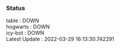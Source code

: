 ### Status


table : DOWN  
hogwarts : DOWN  
icy-bot : DOWN  
Latest Update : 2022-03-29 16:13:30.742291
